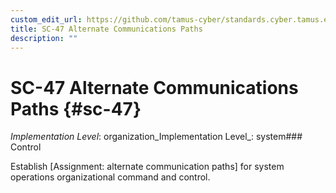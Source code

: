 ```yaml
---
custom_edit_url: https://github.com/tamus-cyber/standards.cyber.tamus.edu/tree/main/static/content/tamus.edu/TAMUS_profile.xml
title: SC-47 Alternate Communications Paths
description: ""
---
```


# SC-47 Alternate Communications Paths {#sc-47}

_Implementation Level_: organization_Implementation Level_: system### Control

Establish [Assignment: alternate communication paths] for system operations organizational command and control.

